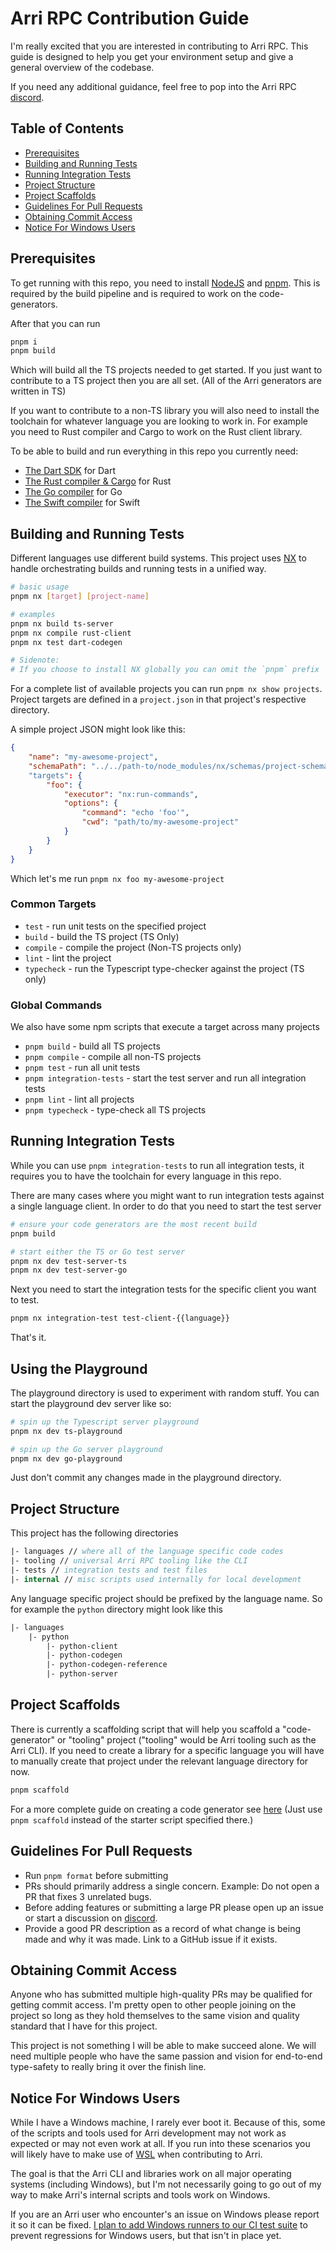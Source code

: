 # Arri RPC Contribution Guide

I'm really excited that you are interested in contributing to Arri RPC. This guide is designed to help you get your environment setup and give a general overview of the codebase.

If you need any additional guidance, feel free to pop into the Arri RPC [discord](https://discord.gg/5m23HEQss7).

## Table of Contents

- [Prerequisites](#prerequisites)
- [Building and Running Tests](#building-and-running-tests)
- [Running Integration Tests](#running-integration-tests)
- [Project Structure](#project-structure)
- [Project Scaffolds](#project-scaffolds)
- [Guidelines For Pull Requests](#guidelines-for-pull-requests)
- [Obtaining Commit Access](#obtaining-commit-access)
- [Notice For Windows Users](#notice-for-windows-users)

## Prerequisites

To get running with this repo, you need to install [NodeJS](https://nodejs.org/en) and [pnpm](https://pnpm.io/). This is required by the build pipeline and is required to work on the code-generators.

After that you can run

```bash
pnpm i
pnpm build
```

Which will build all the TS projects needed to get started. If you just want to contribute to a TS project then you are all set. (All of the Arri generators are written in TS)

If you want to contribute to a non-TS library you will also need to install the toolchain for whatever language you are looking to work in. For example you need to Rust compiler and Cargo to work on the Rust client library.

To be able to build and run everything in this repo you currently need:

- [The Dart SDK](https://dart.dev/get-dart) for Dart
- [The Rust compiler & Cargo](https://www.rust-lang.org/learn/get-started) for Rust
- [The Go compiler](https://go.dev/doc/install) for Go
- [The Swift compiler](https://www.swift.org/documentation/swift-compiler/) for Swift

## Building and Running Tests

Different languages use different build systems. This project uses [NX](https://nx.dev/) to handle orchestrating builds and running tests in a unified way.

```bash
# basic usage
pnpm nx [target] [project-name]

# examples
pnpm nx build ts-server
pnpm nx compile rust-client
pnpm nx test dart-codegen

# Sidenote:
# If you choose to install NX globally you can omit the `pnpm` prefix
```

For a complete list of available projects you can run `pnpm nx show projects`. Project targets are defined in a `project.json` in that project's respective directory.

A simple project JSON might look like this:

```json
{
    "name": "my-awesome-project",
    "schemaPath": "../../path-to/node_modules/nx/schemas/project-schema.json"
    "targets": {
        "foo": {
            "executor": "nx:run-commands",
            "options": {
                "command": "echo 'foo'",
                "cwd": "path/to/my-awesome-project"
            }
        }
    }
}
```

Which let's me run `pnpm nx foo my-awesome-project`

### Common Targets

- `test` - run unit tests on the specified project
- `build` - build the TS project (TS Only)
- `compile` - compile the project (Non-TS projects only)
- `lint` - lint the project
- `typecheck` - run the Typescript type-checker against the project (TS only)

### Global Commands

We also have some npm scripts that execute a target across many projects

- `pnpm build` - build all TS projects
- `pnpm compile` - compile all non-TS projects
- `pnpm test` - run all unit tests
- `pnpm integration-tests` - start the test server and run all integration tests
- `pnpm lint` - lint all projects
- `pnpm typecheck` - type-check all TS projects

## Running Integration Tests

While you can use `pnpm integration-tests` to run all integration tests, it requires you to have the toolchain for every language in this repo.

There are many cases where you might want to run integration tests against a single language client. In order to do that you need to start the test server

```bash
# ensure your code generators are the most recent build
pnpm build

# start either the TS or Go test server
pnpm nx dev test-server-ts
pnpm nx dev test-server-go
```

Next you need to start the integration tests for the specific client you want to test.

```bash
pnpm nx integration-test test-client-{{language}}
```

That's it.

## Using the Playground

The playground directory is used to experiment with random stuff. You can start the playground dev server like so:

```bash
# spin up the Typescript server playground
pnpm nx dev ts-playground

# spin up the Go server playground
pnpm nx dev go-playground
```

Just don't commit any changes made in the playground directory.

## Project Structure

This project has the following directories

```fs
|- languages // where all of the language specific code codes
|- tooling // universal Arri RPC tooling like the CLI
|- tests // integration tests and test files
|- internal // misc scripts used internally for local development
```

Any language specific project should be prefixed by the language name. So for example the `python` directory might look like this

```fs
|- languages
    |- python
        |- python-client
        |- python-codegen
        |- python-codegen-reference
        |- python-server
```

## Project Scaffolds

There is currently a scaffolding script that will help you scaffold a "code-generator" or "tooling" project ("tooling" would be Arri tooling such as the Arri CLI). If you need to create a library for a specific language you will have to manually create that project under the relevant language directory for now.

```bash
pnpm scaffold
```

For a more complete guide on creating a code generator see [here](/docs/creating-a-custom-generator.md) (Just use `pnpm scaffold` instead of the starter script specified there.)

## Guidelines For Pull Requests

- Run `pnpm format` before submitting
- PRs should primarily address a single concern. Example: Do not open a PR that fixes 3 unrelated bugs.
- Before adding features or submitting a large PR please open up an issue or start a discussion on [discord](https://discord.gg/5m23HEQss7).
- Provide a good PR description as a record of what change is being made and why it was made. Link to a GitHub issue if it exists.

## Obtaining Commit Access

Anyone who has submitted multiple high-quality PRs may be qualified for getting commit access. I'm pretty open to other people joining on the project so long as they hold themselves to the same vision and quality standard that I have for this project.

This project is not something I will be able to make succeed alone. We will need multiple people who have the same passion and vision for end-to-end type-safety to really bring it over the finish line.

## Notice For Windows Users

While I have a Windows machine, I rarely ever boot it. Because of this, some of the scripts and tools used for Arri development may not work as expected or may not even work at all. If you run into these scenarios you will likely have to make use of [WSL](https://learn.microsoft.com/en-us/windows/wsl/) when contributing to Arri.

The goal is that the Arri CLI and libraries work on all major operating systems (including Windows), but I'm not necessarily going to go out of my way to make Arri's internal scripts and tools work on Windows.

If you are an Arri user who encounter's an issue on Windows please report it so it can be fixed. [I plan to add Windows runners to our CI test suite](https://github.com/modiimedia/arri/issues/165) to prevent regressions for Windows users, but that isn't in place yet.
